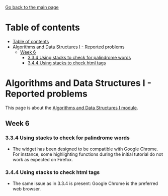 [Go back to the main page](../../../README.md)

# Table of contents

- [Table of contents](#table-of-contents)
- [Algorithms and Data Structures I - Reported problems](#algorithms-and-data-structures-i---reported-problems)
  - [Week 6](#week-6)
    - [3.3.4 Using stacks to check for palindrome words](#334-using-stacks-to-check-for-palindrome-words)
    - [3.4.4 Using stacks to check html tags](#344-using-stacks-to-check-html-tags)

# Algorithms and Data Structures I - Reported problems

This page is about the [Algorithms and Data Structures I module](../../../modules/level-4/cm-1035-algorithms-and-data-structures-i/).

## Week 6

### 3.3.4 Using stacks to check for palindrome words

- The widget has been designed to be compatible with Google Chrome. For instance, some highlighting functions during the initial tutorial do not work as expected on Firefox.

### 3.4.4 Using stacks to check html tags

- The same issue as in 3.3.4 is present: Google Chrome is the preferred web browser.
